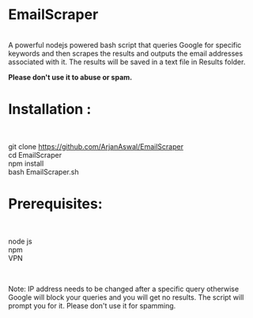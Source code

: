 <h1>EmailScraper</h1>
<br>
A powerful nodejs powered bash script that queries Google for specific keywords and then scrapes the results and outputs the email addresses associated with it. The results will be saved in a text file in Results folder.


<b>Please don't use it to abuse or spam.</b>

<h1>Installation : </h1><br>


git clone https://github.com/ArjanAswal/EmailScraper \
cd EmailScraper\
npm install\
bash EmailScraper.sh

<h1>Prerequisites:</h1><br>


node js\
npm\
VPN

<br>

Note: IP address needs to be changed after a specific query otherwise Google will block your queries and you will get no results. The script will prompt you for it. Please don't use it for spamming.
